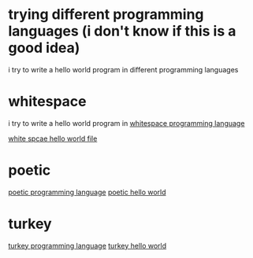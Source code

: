 # trying different programming languages (i don't know if this is a good idea)

i try to write a hello world program in different programming languages

# whitespace

i try to write a hello world program in [whitespace programming language](https://en.wikipedia.org/wiki/Whitespace_%28programming_language%29?oldformat=true)

[white spcae hello world file](white_space.ws)

# poetic

[poetic programming language](https://esolangs.org/wiki/Poetic#Implementation)
[poetic hello world](hello_world.poetic)

# turkey

[turkey programming language](https://esolangs.org/wiki/Turkey)
[turkey hello world](hello_world.turkey)
